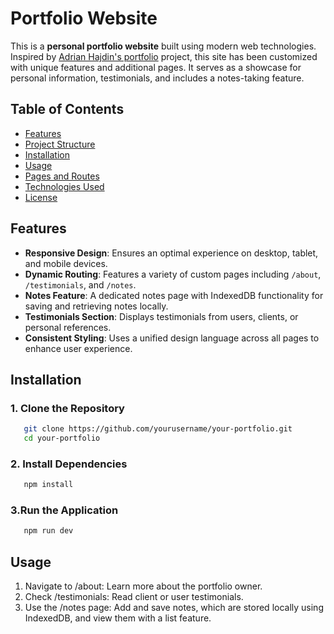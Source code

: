 # Portfolio Website

This is a **personal portfolio website** built using modern web technologies. Inspired by [Adrian Hajdin's portfolio](https://github.com/adrianhajdin/portfolio) project, this site has been customized with unique features and additional pages. It serves as a showcase for personal information, testimonials, and includes a notes-taking feature.

## Table of Contents

- [Features](#features)
- [Project Structure](#project-structure)
- [Installation](#installation)
- [Usage](#usage)
- [Pages and Routes](#pages-and-routes)
- [Technologies Used](#technologies-used)
- [License](#license)

## Features

- **Responsive Design**: Ensures an optimal experience on desktop, tablet, and mobile devices.
- **Dynamic Routing**: Features a variety of custom pages including `/about`, `/testimonials`, and `/notes`.
- **Notes Feature**: A dedicated notes page with IndexedDB functionality for saving and retrieving notes locally.
- **Testimonials Section**: Displays testimonials from users, clients, or personal references.
- **Consistent Styling**: Uses a unified design language across all pages to enhance user experience.


## Installation

### 1. **Clone the Repository**

```bash
   git clone https://github.com/yourusername/your-portfolio.git
   cd your-portfolio
```

### 2. Install Dependencies
```bash
   npm install
```
### 3.Run the Application
```bash
   npm run dev
```

## Usage

1. Navigate to /about: Learn more about the portfolio owner.
2. Check /testimonials: Read client or user testimonials.
3. Use the /notes page: Add and save notes, which are stored locally using IndexedDB, and view them with a list feature.